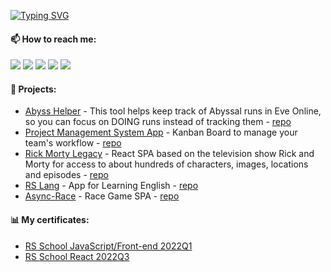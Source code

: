 [![Typing SVG](https://readme-typing-svg.demolab.com?font=Fira+Code&pause=1000&color=6CC644&width=550&lines=Hi%2C+I'm+Egor;Fullstack+Developer;JavaScript%2FTypescript%2FReact%2FNode.js%2FNestJS)](https://git.io/typing-svg)

#### 📫 How to reach me:

[<img src="https://img.shields.io/badge/Gmail-D14836?style=for-the-badge&logo=gmail&logoColor=white">](mailto:vonubat@gmail.com)
[<img src="https://img.shields.io/badge/Telegram-2CA5E0?style=for-the-badge&logo=telegram&logoColor=white">](https://t.me/mortally_happy)
[<img src="https://img.shields.io/badge/%3CDiscord%3E-%237289DA.svg?style=for-the-badge&logo=discord&logoColor=white">](https://discordapp.com/users/750047594432036885)
[<img src="https://img.shields.io/badge/Skype-%2300AFF0.svg?style=for-the-badge&logo=Skype&logoColor=white">](https://join.skype.com/invite/oIbhH4O0J6H8)
[<img src="https://img.shields.io/badge/linkedin-%230077B5.svg?style=for-the-badge&logo=linkedin&logoColor=white">](https://www.linkedin.com/in/egor-tabunov/)

#### 💾 Projects:

- [Abyss Helper](https://abyss-helper.netlify.app/) - This tool helps keep track of Abyssal runs in Eve Online, so you can focus on DOING runs instead of tracking them - [repo](https://github.com/Vonubat/abyss-helper)
- [Project Management System App](https://project-management-system-app.netlify.app/) - Kanban Board to manage your team's workflow - [repo](https://github.com/Vonubat/project-management-app/tree/develop)
- [Rick Morty Legacy](https://react-ram-app.netlify.app/) - React SPA based on the television show Rick and Morty for access to about hundreds of characters, images, locations and episodes - [repo](https://github.com/Vonubat/rick-morty-legacy)
- [RS Lang](https://vonubat.github.io/rs-lang/) - App for Learning English - [repo](https://github.com/Vonubat/rs-lang)
- [Async-Race](https://vonubat.github.io/async-race/) - Race Game SPA - [repo](https://github.com/Vonubat/async-race)

#### 📊 My certificates:

 - [RS School JavaScript/Front-end 2022Q1](https://app.rs.school/certificate/7zftoev0)
 - [RS School React 2022Q3](https://app.rs.school/certificate/b21fnep7)
